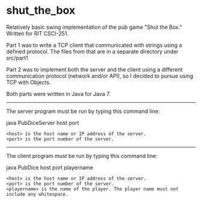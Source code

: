 # shut_the_box
Relatively basic swing implementation of the pub game "Shut the Box." Written for RIT CSCI-251.

Part 1 was to write a TCP client that communicated with strings using a defined protocol. The files from that are in a separate directory under src/part1  

Part 2 was to implement both the server and the client using a different communication protocol (network and/or API), so I decided to pursue using TCP with Objects.

Both parts were written in Java for Java 7.

---------------------------------------------------------------

The server program must be run by typing this command line:

java PubDiceServer host port

    <host> is the host name or IP address of the server.
    <port> is the port number of the server. 

---------------------------------------------------------------

The client program must be run by typing this command line:

java PubDice host port playername

    <host> is the host name or IP address of the server.
    <port> is the port number of the server.
    <playername> is the name of the player. The player name must not include any whitespace. 

